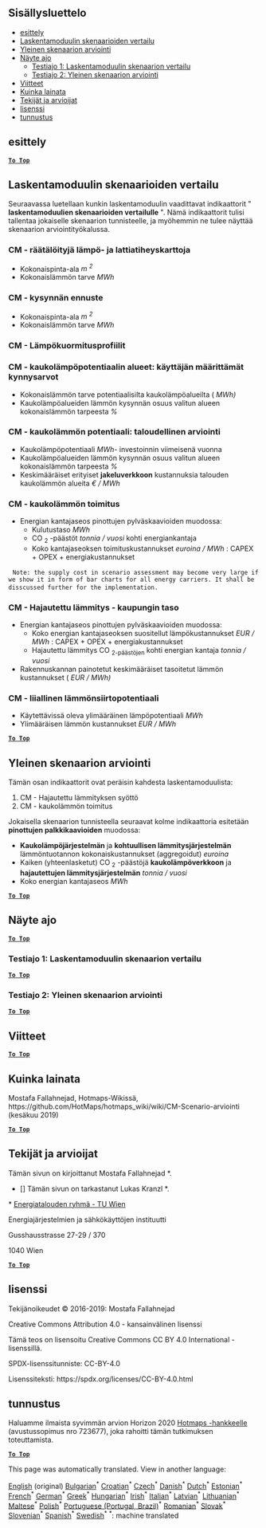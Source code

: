 <h2> Sisällysluettelo </h2><ul><li> <a href="#introduction">esittely</a> </li><li> <a href="#Calculation-module-scenario-comparison">Laskentamoduulin skenaarioiden vertailu</a> </li><li> <a href="#Overall-scenario-assessment">Yleinen skenaarion arviointi</a> </li><li> <a href="#sample-run">Näyte ajo</a> <ul><li> <a href="#test-run-1-calculation-module-scenario-comparison">Testiajo 1: Laskentamoduulin skenaarion vertailu</a> </li><li> <a href="#test-run-2-overall-scenario-assessment">Testiajo 2: Yleinen skenaarion arviointi</a> </li></ul></li><li> <a href="#references">Viitteet</a> </li><li> <a href="#how-to-cite">Kuinka lainata</a> </li><li> <a href="#authors-and-reviewers">Tekijät ja arvioijat</a> </li><li> <a href="#license">lisenssi</a> </li><li> <a href="#acknowledgement">tunnustus</a> </li></ul><h2> esittely </h2><p><ins> <code><strong><a href="#table-of-contents">To Top</a></strong></code> </ins> </p><h2> Laskentamoduulin skenaarioiden vertailu </h2><p> Seuraavassa luetellaan kunkin laskentamoduulin vaadittavat indikaattorit " <strong>laskentamoduulien skenaarioiden vertailulle</strong> ". Nämä indikaattorit tulisi tallentaa jokaiselle skenaarion tunnisteelle, ja myöhemmin ne tulee näyttää skenaarion arviointityökalussa. </p><h3> CM - räätälöityjä lämpö- ja lattiatiheyskarttoja </h3><ul><li> Kokonaispinta-ala <em><em>m <sup>2</sup></em></em> </li><li> Kokonaislämmön tarve <em><em>MWh</em></em> </li></ul><h3> CM - kysynnän ennuste </h3><ul><li> Kokonaispinta-ala <em><em>m <sup>2</sup></em></em> </li><li> Kokonaislämmön tarve <em><em>MWh</em></em> </li></ul><h3> CM - Lämpökuormitusprofiilit </h3><h3> CM - kaukolämpöpotentiaalin alueet: käyttäjän määrittämät kynnysarvot </h3><ul><li> Kokonaislämmön tarve potentiaalisilta kaukolämpöalueilta ( <em><em>MWh)</em></em> </li><li> Kaukolämpöalueiden lämmön kysynnän osuus valitun alueen kokonaislämmön tarpeesta <em><em>%</em></em> </li></ul><h3> CM - kaukolämmön potentiaali: taloudellinen arviointi </h3><ul><li> Kaukolämpöpotentiaali <em><em>MWh-</em></em> investoinnin viimeisenä vuonna </li><li> Kaukolämpöalueiden lämmön kysynnän osuus valitun alueen kokonaislämmön tarpeesta <em><em>%</em></em> </li><li> Keskimääräiset erityiset <strong>jakeluverkkoon</strong> kustannuksia talouden kaukolämmön alueita <em><em>€ / MWh</em></em> </li></ul><h3> CM - kaukolämmön toimitus </h3><ul><li> Energian kantajaseos pinottujen pylväskaavioiden muodossa: <ul><li> Kulutustaso <em><em>MWh</em></em> </li><li> CO <sub>2</sub> -päästöt <em><em>tonnia / vuosi</em></em> kohti energiankantaja </li><li> Koko kantajaseoksen toimituskustannukset <em><em>euroina / MWh</em></em> : CAPEX + OPEX + energiakustannukset </li></ul></li></ul><pre> <code>Note: the supply cost in scenario assessment may become very large if we show it in form of bar charts for all energy carriers. It shall be disscussed further for the implementation.</code> </pre><h3> CM - Hajautettu lämmitys - kaupungin taso </h3><ul><li> Energian kantajaseos pinottujen pylväskaavioiden muodossa: <ul><li> Koko energian kantajaseoksen suositellut lämpökustannukset <em><em>EUR / MWh</em></em> : CAPEX + OPEX + energiakustannukset </li><li> Hajautettu lämmitys CO <sub>2-päästöjen</sub> kohti energian kantaja <em><em>tonnia / vuosi</em></em> </li></ul></li><li> Rakennuskannan painotetut keskimääräiset tasoitetut lämmön kustannukset ( <em><em>EUR / MWh)</em></em> </li></ul><h3> CM - liiallinen lämmönsiirtopotentiaali </h3><ul><li> Käytettävissä oleva ylimääräinen lämpöpotentiaali <em><em>MWh</em></em> </li><li> Ylimääräisen lämmön kustannukset <em><em>EUR / MWh</em></em> </li></ul><p><ins> <code><strong><a href="#table-of-contents">To Top</a></strong></code> </ins> </p><h2> Yleinen skenaarion arviointi </h2><p> Tämän osan indikaattorit ovat peräisin kahdesta laskentamoduulista: </p><ol><li> CM - Hajautettu lämmityksen syöttö </li><li> CM - kaukolämmön toimitus </li></ol><p> Jokaisella skenaarion tunnisteella seuraavat kolme indikaattoria esitetään <strong>pinottujen palkkikaavioiden</strong> muodossa: </p><ul><li> <strong>Kaukolämpöjärjestelmän</strong> ja <strong>kohtuullisen lämmitysjärjestelmän</strong> lämmöntuotannon kokonaiskustannukset (aggregoidut) <em><em>euroina</em></em> </li><li> Kaiken (yhteenlasketut) CO <sub>2</sub> -päästöjä <strong>kaukolämpöverkkoon</strong> ja <strong>hajautettujen lämmitysjärjestelmän</strong> <em><em>tonnia / vuosi</em></em> </li><li> Koko energian kantajaseos <em><em>MWh</em></em> </li></ul><p><ins> <code><strong><a href="#table-of-contents">To Top</a></strong></code> </ins> </p><h2> Näyte ajo </h2><p><ins> <code><strong><a href="#table-of-contents">To Top</a></strong></code> </ins> </p><h3> Testiajo 1: Laskentamoduulin skenaarion vertailu </h3><p><ins> <code><strong><a href="#table-of-contents">To Top</a></strong></code> </ins> </p><h3> Testiajo 2: Yleinen skenaarion arviointi </h3><p><ins> <code><strong><a href="#table-of-contents">To Top</a></strong></code> </ins> </p><h2> Viitteet </h2><p><ins> <code><strong><a href="#table-of-contents">To Top</a></strong></code> </ins> </p><h2> Kuinka lainata </h2><p> Mostafa Fallahnejad, Hotmaps-Wikissä, https://github.com/HotMaps/hotmaps_wiki/wiki/CM-Scenario-arviointi (kesäkuu 2019) </p><p><ins> <code><strong><a href="#table-of-contents">To Top</a></strong></code> </ins> </p><h2> Tekijät ja arvioijat </h2><p> Tämän sivun on kirjoittanut Mostafa Fallahnejad *. </p><ul><li> [] Tämän sivun on tarkastanut Lukas Kranzl *. </li></ul><p> * <a href="https://eeg.tuwien.ac.at/">Energiatalouden ryhmä - TU Wien</a> </p><p> Energiajärjestelmien ja sähkökäyttöjen instituutti </p><p> Gusshausstrasse 27-29 / 370 </p><p> 1040 Wien </p><p><ins> <code><strong><a href="#table-of-contents">To Top</a></strong></code> </ins> </p><h2> lisenssi </h2><p> Tekijänoikeudet © 2016-2019: Mostafa Fallahnejad </p><p> Creative Commons Attribution 4.0 - kansainvälinen lisenssi </p><p> Tämä teos on lisensoitu Creative Commons CC BY 4.0 International -lisenssillä. </p><p> SPDX-lisenssitunniste: CC-BY-4.0 </p><p> Lisenssiteksti: https://spdx.org/licenses/CC-BY-4.0.html </p><h2> tunnustus </h2><p> Haluamme ilmaista syvimmän arvion Horizon 2020 <a href="https://www.hotmaps-project.eu">Hotmaps -hankkeelle</a> (avustussopimus nro 723677), joka rahoitti tämän tutkimuksen toteuttamista. </p><p><ins> <code><strong><a href="#table-of-contents">To Top</a></strong></code> </ins> </p>

This page was automatically translated. View in another language:

[English](en-CM-Scenario-assessment) (original) [Bulgarian](bg-CM-Scenario-assessment)<sup>\*</sup> [Croatian](hr-CM-Scenario-assessment)<sup>\*</sup> [Czech](cs-CM-Scenario-assessment)<sup>\*</sup> [Danish](da-CM-Scenario-assessment)<sup>\*</sup> [Dutch](nl-CM-Scenario-assessment)<sup>\*</sup> [Estonian](et-CM-Scenario-assessment)<sup>\*</sup>  [French](fr-CM-Scenario-assessment)<sup>\*</sup> [German](de-CM-Scenario-assessment)<sup>\*</sup> [Greek](el-CM-Scenario-assessment)<sup>\*</sup> [Hungarian](hu-CM-Scenario-assessment)<sup>\*</sup> [Irish](ga-CM-Scenario-assessment)<sup>\*</sup> [Italian](it-CM-Scenario-assessment)<sup>\*</sup> [Latvian](lv-CM-Scenario-assessment)<sup>\*</sup> [Lithuanian](lt-CM-Scenario-assessment)<sup>\*</sup> [Maltese](mt-CM-Scenario-assessment)<sup>\*</sup> [Polish](pl-CM-Scenario-assessment)<sup>\*</sup> [Portuguese (Portugal, Brazil)](pt-CM-Scenario-assessment)<sup>\*</sup> [Romanian](ro-CM-Scenario-assessment)<sup>\*</sup> [Slovak](sk-CM-Scenario-assessment)<sup>\*</sup> [Slovenian](sl-CM-Scenario-assessment)<sup>\*</sup> [Spanish](es-CM-Scenario-assessment)<sup>\*</sup> [Swedish](sv-CM-Scenario-assessment)<sup>\*</sup>
<sup>\*</sup>: machine translated
